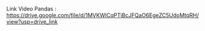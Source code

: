 Link Video Pandas : https://drive.google.com/file/d/1MVKWICqPTjBcJFQaO6EgeZC5UdoMtqRH/view?usp=drive_link
